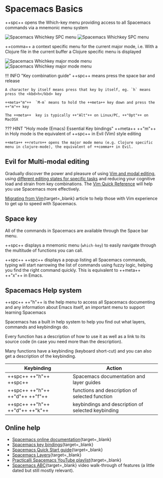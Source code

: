 # Spacemacs Basics

++spc++ opens the Which-key menu providing access to all Spacemacs commands via a mnemonic menu system

![Spacemacs Whichkey SPC menu](https://raw.githubusercontent.com/practicalli/graphic-design/live/editors/spacemacs/screenshots/spacemacs-whichkey-spc-menu-light.png#only-light)
![Spacemacs Whichkey SPC menu](https://raw.githubusercontent.com/practicalli/graphic-design/live/editors/spacemacs/screenshots/spacemacs-whichkey-spc-menu-dark.png#only-dark)


++comma++ a context specific menu for the current major mode, i.e. With a Clojure file in the current buffer a Clojure specific menu is displayed

![Spacemacs Whichkey major mode menu](https://raw.githubusercontent.com/practicalli/graphic-design/live/editors/spacemacs/screenshots/spacemacs-whichkey-clojure-major-mode-menu-light.png#only-light)
![Spacemacs Whichkey major mode menu](https://raw.githubusercontent.com/practicalli/graphic-design/live/editors/spacemacs/screenshots/spacemacs-whichkey-clojure-major-mode-menu-dark.png#only-dark)


!!! INFO "Key combination guide"
    ++spc++ means press the space bar and release

    A character by itself means press that key by itself, eg. `h` means press the <kbd>h</kbd> key

    ++meta+"m"++  `M-m` means to hold the ++meta++ key down and press the ++"m"++ key

    The ++meta++  key is typically ++"Alt"++ on Linux/PC, ++"Opt"++ on MacOSX


??? HINT "Holy mode (Emacs) Essential Key bindings"
    ++meta++ ++"m"++ in Holy mode is the equivalent of ++spc++ in Evil (Vim) style editing

    ++meta++ ++return++ opens the major mode menu (e.g. Clojure specific menu in clojure-mode), the equivalent of ++comma++ in Evil.


## Evil for Multi-modal editing

Gradually discover the power and pleasure of using [Vim and modal editing](evil/), using [different editing states for specific tasks](evil/editing-states/) and reducing your cognitive load and strain from key combinations.  The [Vim Quick Reference](vim-style/vim-quick-reference/) will help you use Spacemacs more effectively.

[Migrating from Vim](https://github.com/syl20bnr/spacemacs/blob/develop/doc/VIMUSERS.org){target=_blank} article to help those with Vim experience to get up to speed with Spacemacs.


## Space key

All of the commands in Spacemacs are available through the Space bar menu.

++spc++ displays a mnemonic menu (`which-key`) to easily navigate through the multitude of functions you can call.

++spc++ ++spc++ displays a popup listing all Spacemacs commands, typing will start narrowing the list of commands using fuzzy logic, helping you find the right command quickly. This is equivalent to ++meta++ ++"x"++ in Emacs.


## Spacemacs Help system

++spc++ ++"h"++ is the help menu to access all Spacemacs documenting and any information about Emacs itself, an important menu to support learning Spacemacs

Spacemacs has a built in help system to help you find out what layers, commands and keybindings do.

Every function has a description of how to use it as well as a link to its source code (in case you need more than the description).

Many functions have a keybinding (keyboard short-cut) and you can also get a description of the keybinding.

| Keybinding                      | Action                                             |
|---------------------------------|----------------------------------------------------|
| ++spc++ ++"h"++ ++spc++         | Spacemacs documentation and layer guides           |
| ++spc++ ++"h"++ ++"d"++ ++"f"++ | functions and description of selected function     |
| ++spc++ ++"h"++ ++"d"++ ++"k"++ | keybindings and description of selected keybinding |


## Online help

* [Spacemacs online documentation](https://develop.spacemacs.org/doc/DOCUMENTATION.html){target=_blank}
* [Spacemacs key bindings](https://github.com/syl20bnr/spacemacs/blob/develop/doc/DOCUMENTATION.org#key-bindings){target=_blank}
* [Spacemacs Quick Start guide](https://develop.spacemacs.org/doc/QUICK_START.html){target=_blank}
* [Spacemacs Layers](https://develop.spacemacs.org/layers/LAYERS.html){target=_blank}
* [Practicalli Spacemacs YouTube playlist](https://www.youtube.com/playlist?list=PLpr9V-R8ZxiCHMl2_dn1Fovcd34Oz45su){target=_blank}
* [Spacemacs ABC](https://www.youtube.com/playlist?list=PLrJ2YN5y27KLhd3yNs2dR8_inqtEiEweE){target=_blank} video walk-through of features (a little dated but still mostly relevant).
